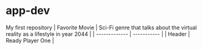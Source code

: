 # app-dev
My first repository
| Favorite Movie | Sci-Fi genre that talks about the virtual reality as a lifestyle in year 2044 |
| ------------- | ----------- |
| Header | Ready Player One |


